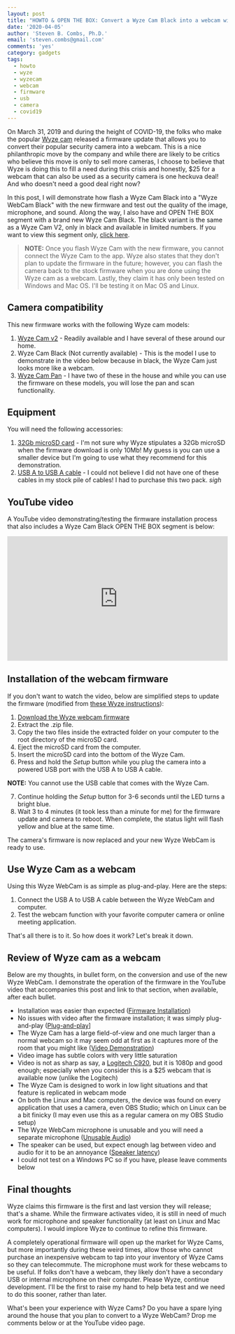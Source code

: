 ```yaml
---
layout: post
title: "HOWTO & OPEN THE BOX: Convert a Wyze Cam Black into a webcam with Wyze's new firmware"
date: '2020-04-05'
author: 'Steven B. Combs, Ph.D.'
email: 'steven.combs@gmail.com'
comments: 'yes'
category: gadgets
tags:
  - howto
  - wyze
  - wyzecam
  - webcam
  - firmware
  - usb
  - camera
  - covid19
---
```


On March 31, 2019 and during the height of COVID-19, the folks who make the popular [Wyze cam](https://amzn.to/2R2sgn6) released a firmware update that allows you to convert their popular security camera into a webcam. This is a nice philanthropic move by the company and while there are likely to be critics who believe this move is only to sell more cameras, I choose to believe that Wyze is doing this to fill a need during this crisis and honestly, $25 for a webcam that can also be used as a security camera is one heckuva deal! And who doesn't need a good deal right now?

In this post, I will demonstrate how flash a Wyze Cam Black into a "Wyze WebCam Black" with the new firmware and test out the quality of the image, microphone, and sound. Along the way, I also have and OPEN THE BOX segment with a brand new Wyze Cam Black. The black variant is the same as a Wyze Cam V2, only in black and available in limited numbers. If you want to view this segment only, [click here](https://youtu.be/TOy8VQSQ_0Q?t=292).

> **NOTE:** Once you flash Wyze Cam with the new firmware, you cannot connect the Wyze Cam to the app. Wyze also states that they don't plan to update the firmware in the future; however, you can flash the camera back to the stock firmware when you are done using the Wyze cam as a webcam. Lastly, they claim it has only been tested on Windows and Mac OS. I'll be testing it on Mac OS and Linux.

## Camera compatibility

This new firmware works with the following Wyze cam models:

1. [Wyze Cam v2](https://amzn.to/2XcL5Yy) - Readily available and I have several of these around our home.
2. Wyze Cam Black (Not currently available) - This is the model I use to demonstrate in the video below because in black, the Wyze Cam just looks more like a webcam.
2. [Wyze Cam Pan](https://amzn.to/3dW0L8E) - I have two of these in the house and while you can use the firmware on these models, you will lose the pan and scan functionality.

## Equipment

You will need the following accessories:

1. [32Gb microSD card](https://amzn.to/340oU9q) - I'm not sure why Wyze stipulates a 32Gb microSD when the firmware download is only 10Mb! My guess is you can use a smaller device but I'm going to use what they recommend for this demonstration.
2. [USB A to USB A cable](https://amzn.to/2Jtel5c) - I could not believe I did not have one of these cables in my stock pile of cables! I had to purchase this two pack. *sigh*

## YouTube video

A YouTube video demonstrating/testing the firmware installation process that also includes a Wyze Cam Black OPEN THE BOX segment is below:

<div style="position:relative;padding-top:56.25%;"><p><iframe src="https://www.youtube.com/embed/TOy8VQSQ_0Q" frameborder="0" allowfullscreen style="position:absolute;top:0;left:0;width:100%;height:100%;"></iframe></p>
</div>

## Installation of the webcam firmware

If you don't want to watch the video, below are simplified steps to update the firmware (modified from [these Wyze instructions](https://support.wyzecam.com/hc/en-us/articles/360041605111-Webcam-Firmware-Instructions?goal=0_bb26009792-8defbf621a-46958059&mc_cid=8defbf621a&mc_eid=0e13bb0dcd)):

1. [Download the Wyze webcam firmware](https://wyze-firmware.s3-us-west-2.amazonaws.com/V2Webcam.zip)
2. Extract the .zip file.
3. Copy the two files inside the extracted folder on your computer to the root directory of the microSD card.
4. Eject the microSD card from the computer.
5. Insert the microSD card into the bottom of the Wyze Cam.
6. Press and hold the _Setup_ button while you plug the camera into a powered USB port with the USB A to USB A cable. 
    
  **NOTE:** You cannot use the USB cable that comes with the Wyze Cam.
    
7. Continue holding the _Setup_ button for 3-6 seconds until the LED turns a bright blue.
8. Wait 3 to 4 minutes (it took less than a minute for me) for the firmware update and camera to reboot. When complete, the status light will flash yellow and blue at the same time.

The camera's firmware is now replaced and your new Wyze WebCam is ready to use.

## Use Wyze Cam as a webcam

Using this Wyze WebCam is as simple as plug-and-play. Here are the steps:

1. Connect the USB A to USB A cable between the Wyze WebCam and computer.
2. Test the webcam function with your favorite computer camera or online meeting application.

That's all there is to it. So how does it work? Let's break it down.

## Review of Wyze cam as a webcam

Below are my thoughts, in bullet form, on the conversion and use of the new Wyze WebCam. I demonstrate the operation of the firmware in the YouTube video that accompanies this post and link to that section, when available, after each bullet.

* Installation was easier than expected ([Firmware Installation](https://youtu.be/TOy8VQSQ_0Q?t=49))
* No issues with video after the firmware installation; it was simply plug-and-play ([Plug-and-play](https://youtu.be/TOy8VQSQ_0Q?t=544)]
* The Wyze Cam has a large field-of-view and one much larger than a normal webcam so it may seem odd at first as it captures more of the room that you might like ([Video Demonstration](https://youtu.be/TOy8VQSQ_0Q?t=651))
* Video image has subtle colors with very little saturation
* Video is not as sharp as say, a [Logitech C920](https://amzn.to/2x3IFAP), but it is 1080p and good enough; especially when you consider this is a $25 webcam that is available now (unlike the Logitech)
* The Wyze Cam is designed to work in low light situations and that feature is replicated in webcam mode
* On both the Linux and Mac computers, the device was found on every application that uses a camera, even OBS Studio; which on Linux can be a bit finicky (I may even use this as a regular camera on my OBS Studio setup)
* The Wyze WebCam microphone is unusable and you will need a separate microphone ([Unusable Audio](https://youtu.be/TOy8VQSQ_0Q?t=687))
* The speaker can be used, but expect enough lag between video and audio for it to be an annoyance ([Speaker latency](https://youtu.be/TOy8VQSQ_0Q?t=780))
* I could not test on a Windows PC so if you have, please leave comments below

## Final thoughts

Wyze claims this firmware is the first and last version they will release; that's a shame. While the firmware activates video, it is still in need of much work for microphone and speaker functionality (at least on Linux and Mac computers). I would implore Wyze to continue to refine this firmware. 

A completely operational firmware will open up the market for Wyze Cams, but more importantly during these weird times, allow those who cannot purchase an inexpensive webcam to tap into your inventory of Wyze Cams so they can telecommute. The microphone must work for these webcams to be useful. If folks don't have a webcam, they likely don't have a secondary USB or internal microphone on their computer. Please Wyze, continue development. I'll be the first to raise my hand to help beta test and we need to do this sooner, rather than later.

What's been your experience with Wyze Cams? Do you have a spare lying around the house that you plan to convert to a Wyze WebCam? Drop me comments below or at the YouTube video page.
